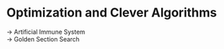 # Optimization and Clever Algorithms  
-> Artificial Immune System  
-> Golden Section Search  




